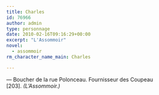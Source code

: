 ```yaml
---
title: Charles
id: 76966
author: admin
type: personnage
date: 2010-02-16T09:16:29+00:00
excerpt: "L'Assommoir"
novel:
  - assommoir
rm_character_name_main: Charles

---
```

— Boucher de la rue Polonceau. Fournisseur des Coupeau [203]. _(L&rsquo;Assommoir.)_